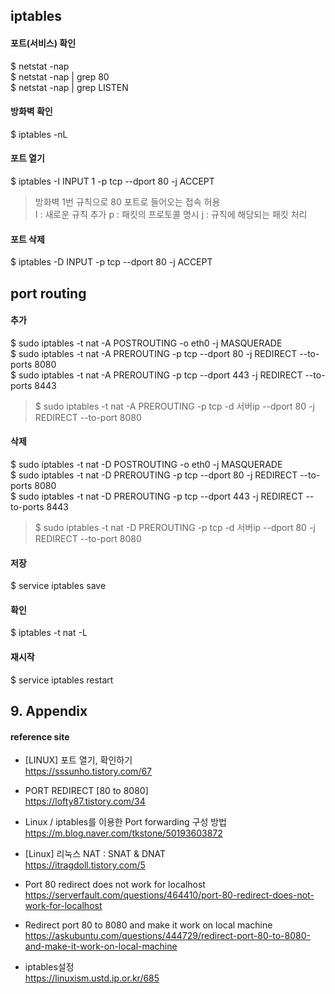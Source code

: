 ## iptables

#### 포트(서비스) 확인
$ netstat -nap  
$ netstat -nap | grep 80  
$ netstat -nap | grep LISTEN

#### 방화벽 확인 
$ iptables -nL  

#### 포트 열기
$ iptables -I INPUT 1 -p tcp --dport 80 -j ACCEPT
> 방화벽 1번 규칙으로 80 포트로 들어오는 접속 허용  
> I : 새로운 규칙 추가 
> p : 패킷의 프로토콜 명시 
> j : 규칙에 해당되는 패킷 처리

#### 포트 삭제
$ iptables -D INPUT -p tcp --dport 80 -j ACCEPT


## port routing

#### 추가
$ sudo iptables -t nat -A POSTROUTING -o eth0 -j MASQUERADE  
$ sudo iptables -t nat -A PREROUTING  -p tcp --dport 80   -j REDIRECT --to-ports 8080  
$ sudo iptables -t nat -A PREROUTING  -p tcp --dport 443  -j REDIRECT --to-ports 8443  
> $ sudo iptables -t nat -A PREROUTING -p tcp -d 서버ip --dport 80 -j REDIRECT --to-port 8080

#### 삭제
$ sudo iptables -t nat -D POSTROUTING -o eth0 -j MASQUERADE  
$ sudo iptables -t nat -D PREROUTING  -p tcp --dport 80   -j REDIRECT --to-ports 8080  
$ sudo iptables -t nat -D PREROUTING  -p tcp --dport 443  -j REDIRECT --to-ports 8443  
> $ sudo iptables -t nat -D PREROUTING -p tcp -d 서버ip --dport 80 -j REDIRECT --to-port 8080

#### 저장
$ service iptables save

#### 확인
$ iptables -t nat -L

#### 재시작
$ service iptables restart

## 9. Appendix

#### reference site

+ [LINUX] 포트 열기, 확인하기  
https://sssunho.tistory.com/67

+ PORT REDIRECT [80 to 8080]    
https://lofty87.tistory.com/34

+ Linux / iptables를 이용한 Port forwarding 구성 방법  
https://m.blog.naver.com/tkstone/50193603872

+ [Linux] 리눅스 NAT : SNAT & DNAT  
https://itragdoll.tistory.com/5

+ Port 80 redirect does not work for localhost  
https://serverfault.com/questions/464410/port-80-redirect-does-not-work-for-localhost

+ Redirect port 80 to 8080 and make it work on local machine  
https://askubuntu.com/questions/444729/redirect-port-80-to-8080-and-make-it-work-on-local-machine

+ iptables설정  
https://linuxism.ustd.ip.or.kr/685
